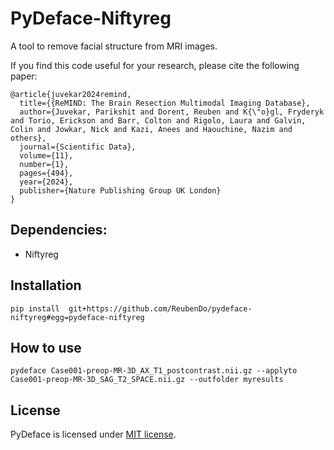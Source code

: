 

# PyDeface-Niftyreg
A tool to remove facial structure from MRI images.

If you find this code useful for your research, please cite the following paper:

```
@article{juvekar2024remind,
  title={{ReMIND: The Brain Resection Multimodal Imaging Database},
  author={Juvekar, Parikshit and Dorent, Reuben and K{\"o}gl, Fryderyk and Torio, Erickson and Barr, Colton and Rigolo, Laura and Galvin, Colin and Jowkar, Nick and Kazi, Anees and Haouchine, Nazim and others},
  journal={Scientific Data},
  volume={11},
  number={1},
  pages={494},
  year={2024},
  publisher={Nature Publishing Group UK London}
}
```

## Dependencies:
- Niftyreg

## Installation
```
pip install  git+https://github.com/ReubenDo/pydeface-niftyreg#egg=pydeface-niftyreg
```

## How to use
```
pydeface Case001-preop-MR-3D_AX_T1_postcontrast.nii.gz --applyto Case001-preop-MR-3D_SAG_T2_SPACE.nii.gz --outfolder myresults
```

## License
PyDeface is licensed under [MIT license](LICENSE.txt).
